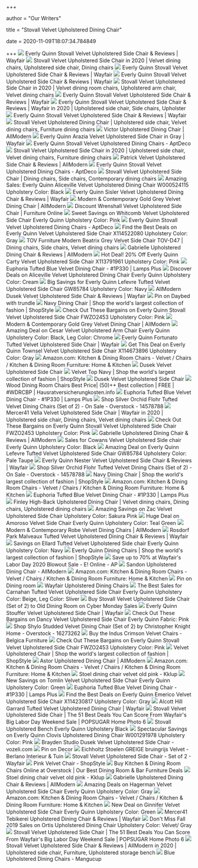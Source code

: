 +++
        
author = "Our Writers"
        
title = "Stovall Velvet Upholstered Dining Chair"
        
date = 2020-11-09T18:07:34.784849
        
+++
[ ![](https://secure.img1-fg.wfcdn.com/im/17937199/resize-h800-w800%5Ecompr-r85/5860/58605798/Stovall+Velvet+Upholstered+Side+Chair.jpg)](https://secure.img1-fg.wfcdn.com/im/17937199/resize-h800-w800%5Ecompr-r85/5860/58605798/Stovall+Velvet+Upholstered+Side+Chair.jpg) Everly Quinn Stovall Velvet Upholstered Side Chair & Reviews | Wayfair
[ ![](https://i.pinimg.com/originals/a0/5b/d6/a05bd64edc5a272151b222849f421d61.png)](https://i.pinimg.com/originals/a0/5b/d6/a05bd64edc5a272151b222849f421d61.png) Stovall Velvet Upholstered Side Chair in 2020 | Velvet dining chairs, Upholstered  side chair, Dining chairs
[ ![](https://secure.img1-fg.wfcdn.com/im/27277640/compr-r85/1249/124936034/stovall-velvet-upholstered-side-chair.jpg)](https://secure.img1-fg.wfcdn.com/im/27277640/compr-r85/1249/124936034/stovall-velvet-upholstered-side-chair.jpg) Everly Quinn Stovall Velvet Upholstered Side Chair & Reviews | Wayfair
[ ![](https://secure.img1-fg.wfcdn.com/im/29288112/resize-h800-w800%5Ecompr-r85/5860/58605799/Stovall+Velvet+Upholstered+Side+Chair.jpg)](https://secure.img1-fg.wfcdn.com/im/29288112/resize-h800-w800%5Ecompr-r85/5860/58605799/Stovall+Velvet+Upholstered+Side+Chair.jpg) Everly Quinn Stovall Velvet Upholstered Side Chair & Reviews | Wayfair
[ ![](https://i.pinimg.com/736x/8a/3b/59/8a3b59c383ba662897e96bb3affa165f.jpg)](https://i.pinimg.com/736x/8a/3b/59/8a3b59c383ba662897e96bb3affa165f.jpg) Stovall Velvet Upholstered Side Chair in 2020 | Velvet dining room chairs,  Upholstered arm chair, Velvet dining chairs
[ ![](https://secure.img1-fg.wfcdn.com/im/50773481/resize-h800-w800%5Ecompr-r85/5860/58605828/Stovall+Velvet+Upholstered+Side+Chair.jpg)](https://secure.img1-fg.wfcdn.com/im/50773481/resize-h800-w800%5Ecompr-r85/5860/58605828/Stovall+Velvet+Upholstered+Side+Chair.jpg) Everly Quinn Stovall Velvet Upholstered Side Chair & Reviews | Wayfair
[ ![](https://i.pinimg.com/originals/78/f6/72/78f672c3921d976f638e9c4a3e74f095.jpg)](https://i.pinimg.com/originals/78/f6/72/78f672c3921d976f638e9c4a3e74f095.jpg) Everly Quinn Stovall Velvet Upholstered Side Chair & Reviews | Wayfair in  2020 | Upholstered side chair, Side chairs, Upholster
[ ![](https://secure.img1-fg.wfcdn.com/im/25430868/resize-h800-w800%5Ecompr-r85/1260/126078461/Stovall+Velvet+Upholstered+Side+Chair.jpg)](https://secure.img1-fg.wfcdn.com/im/25430868/resize-h800-w800%5Ecompr-r85/1260/126078461/Stovall+Velvet+Upholstered+Side+Chair.jpg) Everly Quinn Stovall Velvet Upholstered Side Chair & Reviews | Wayfair
[ ![](https://i.pinimg.com/736x/15/5b/90/155b902c0401f0ec7df45130c9eecde5.jpg)](https://i.pinimg.com/736x/15/5b/90/155b902c0401f0ec7df45130c9eecde5.jpg) Stovall Velvet Upholstered Dining Chair | Upholstered side chair, Velvet  dining chairs, Furniture dining chairs
[ ![](https://secure.img1-fg.wfcdn.com/im/43109180/resize-h300%5Ecompr-r85/8086/80868930/Victor+Upholstered+Dining+Chair.jpg)](https://secure.img1-fg.wfcdn.com/im/43109180/resize-h300%5Ecompr-r85/8086/80868930/Victor+Upholstered+Dining+Chair.jpg) Victor Upholstered Dining Chair | AllModern
[ ![](https://secure.img1-fg.wfcdn.com/im/85539141/resize-h800-w800%5Ecompr-r85/1142/114225294/Arazia+Velvet+Upholstered+Side+Chair+in+Gray.jpg)](https://secure.img1-fg.wfcdn.com/im/85539141/resize-h800-w800%5Ecompr-r85/1142/114225294/Arazia+Velvet+Upholstered+Side+Chair+in+Gray.jpg) Everly Quinn Arazia Velvet Upholstered Side Chair in Gray | Wayfair
[ ![](https://d6qwfb5pdou4u.cloudfront.net/product-images/6110001-6120000/6114188/15641643277298037ee57b2f7069bb1e0a18a3620f/1500-1500-frame-0.jpg)](https://d6qwfb5pdou4u.cloudfront.net/product-images/6110001-6120000/6114188/15641643277298037ee57b2f7069bb1e0a18a3620f/1500-1500-frame-0.jpg) Everly Quinn Stovall Velvet Upholstered Dining Chairs - AptDeco
[ ![](https://i.pinimg.com/originals/d3/5f/d4/d35fd44bb3cb5b8d7eafb4d0933d2912.jpg)](https://i.pinimg.com/originals/d3/5f/d4/d35fd44bb3cb5b8d7eafb4d0933d2912.jpg) Stovall Velvet Upholstered Side Chair in 2020 | Upholstered side chair, Velvet  dining chairs, Furniture dining chairs
[ ![](https://secure.img1-fg.wfcdn.com/im/16033742/compr-r85/1208/120864588/patrick-velvet-upholstered-side-chair.jpg)](https://secure.img1-fg.wfcdn.com/im/16033742/compr-r85/1208/120864588/patrick-velvet-upholstered-side-chair.jpg) Patrick Velvet Upholstered Side Chair & Reviews | AllModern
[ ![](https://d6qwfb5pdou4u.cloudfront.net/product-images/6110001-6120000/6114188/1564539661e056fe2f94057df0dbbc0de2581959ec/1500-1500-frame-0.jpg)](https://d6qwfb5pdou4u.cloudfront.net/product-images/6110001-6120000/6114188/1564539661e056fe2f94057df0dbbc0de2581959ec/1500-1500-frame-0.jpg) Everly Quinn Stovall Velvet Upholstered Dining Chairs - AptDeco
[ ![](https://i.pinimg.com/736x/74/a4/8c/74a48cfc68a15d3222a33be1fe3b5c4a.jpg)](https://i.pinimg.com/736x/74/a4/8c/74a48cfc68a15d3222a33be1fe3b5c4a.jpg) Stovall Velvet Upholstered Side Chair | Dining chairs, Side chairs,  Contemporary dining chairs
[ ![](https://images.prod.meredith.com/product/b01b6f903fd12a29527d66c71b9b7ad8/1560290481052/l/everly-quinn-aliceville-upholstered-dining-chair-w000524115-upholstery-color-black)](https://images.prod.meredith.com/product/b01b6f903fd12a29527d66c71b9b7ad8/1560290481052/l/everly-quinn-aliceville-upholstered-dining-chair-w000524115-upholstery-color-black) Amazing Sales: Everly Quinn Aliceville Velvet Upholstered Dining Chair  W000524115 Upholstery Color: Black
[ ![](https://secure.img1-fg.wfcdn.com/im/95236693/compr-r85/1000/100023874/sisler-velvet-upholstered-dining-chair.jpg)](https://secure.img1-fg.wfcdn.com/im/95236693/compr-r85/1000/100023874/sisler-velvet-upholstered-dining-chair.jpg) Everly Quinn Sisler Velvet Upholstered Dining Chair & Reviews | Wayfair
[ ![](https://secure.img1-fg.wfcdn.com/im/10540782/resize-h600-w600%5Ecompr-r85/8384/83840138/Patrick+Upholstered+Dining+Chair.jpg)](https://secure.img1-fg.wfcdn.com/im/10540782/resize-h600-w600%5Ecompr-r85/8384/83840138/Patrick+Upholstered+Dining+Chair.jpg) Modern & Contemporary Gold Grey Velvet Dining Chair | AllModern
[ ![](https://i3.wp.com/secure.img1-fg.wfcdn.com/im/19479956/resize-h400-w400%5Ecompr-r85/1130/113088254/wrenshall-velvet-upholstered-side-chair.jpg?h=610)](https://i3.wp.com/secure.img1-fg.wfcdn.com/im/19479956/resize-h400-w400%5Ecompr-r85/1130/113088254/wrenshall-velvet-upholstered-side-chair.jpg?h=610) Discount Wrenshall Velvet Upholstered Side Chair | Furniture Online
[ ![](https://images.prod.meredith.com/product/ec6f83a8efa4d1b5aeb851a0e90bec03/1594965143276/l/whitcomb-velvet-upholstered-side-chair-everly-quinn-upholstery-color-pink)](https://images.prod.meredith.com/product/ec6f83a8efa4d1b5aeb851a0e90bec03/1594965143276/l/whitcomb-velvet-upholstered-side-chair-everly-quinn-upholstery-color-pink) Sweet Savings on Whitcomb Velvet Upholstered Side Chair Everly Quinn  Upholstery Color: Pink
[ ![](https://d6qwfb5pdou4u.cloudfront.net/product-images/6110001-6120000/6114188/156453962943f9a5846cc629552268f4b7616e1418/1500-1500-frame-0.jpg)](https://d6qwfb5pdou4u.cloudfront.net/product-images/6110001-6120000/6114188/156453962943f9a5846cc629552268f4b7616e1418/1500-1500-frame-0.jpg) Everly Quinn Stovall Velvet Upholstered Dining Chairs - AptDeco
[ ![](https://images.prod.meredith.com/product/f821d95f337750fdc911302ebf1f99c0/1603015456515/l/everly-quinn-velvet-upholstered-side-chair-x114522080-upholstery-color-gray)](https://images.prod.meredith.com/product/f821d95f337750fdc911302ebf1f99c0/1603015456515/l/everly-quinn-velvet-upholstered-side-chair-x114522080-upholstery-color-gray) Find the Best Deals on Everly Quinn Velvet Upholstered Side Chair  X114522080 Upholstery Color: Gray
[ ![](https://i.pinimg.com/originals/ce/75/a8/ce75a84fd916fa3eed68d6e01be40c39.jpg)](https://i.pinimg.com/originals/ce/75/a8/ce75a84fd916fa3eed68d6e01be40c39.jpg) TOV Furniture Modern Beatrix Grey Velvet Side Chair TOV-D47 | Dining chairs,  Side chairs, Velvet dining chairs
[ ![](https://secure.img1-ag.wfcdn.com/im/20793828/compr-r85/5109/51096061/gabrielle-upholstered-dining-chair.jpg)](https://secure.img1-ag.wfcdn.com/im/20793828/compr-r85/5109/51096061/gabrielle-upholstered-dining-chair.jpg) Gabrielle Upholstered Dining Chair & Reviews | AllModern
[ ![](https://images.prod.meredith.com/product/4b2cddb84e9ff8dfffd5b6d8de4fa15e/1578304923647/l/everly-quinn-carty-velvet-upholstered-side-chair-w002680850-upholstery-color-pink)](https://images.prod.meredith.com/product/4b2cddb84e9ff8dfffd5b6d8de4fa15e/1578304923647/l/everly-quinn-carty-velvet-upholstered-side-chair-w002680850-upholstery-color-pink) Hot Deal! 20% Off Everly Quinn Carty Velvet Upholstered Side Chair  X113791961 Upholstery Color: Pink
[ ![](https://image.lampsplus.com/is/image/cropped/1P330cropped.fpx?qlt=65&wid=710&hei=710&op_sharpen=1&fmt=jpeg)](https://image.lampsplus.com/is/image/cropped/1P330cropped.fpx?qlt=65&wid=710&hei=710&op_sharpen=1&fmt=jpeg) Euphoria Tufted Blue Velvet Dining Chair - #1P330 | Lamps Plus
[ ![](https://images.prod.meredith.com/product/1823a2d49af34ff9498dd854783c6355/1567054444231/l/aliceville-upholstered-dining-chair-everly-quinn-upholstery-color-cream)](https://images.prod.meredith.com/product/1823a2d49af34ff9498dd854783c6355/1567054444231/l/aliceville-upholstered-dining-chair-everly-quinn-upholstery-color-cream) Discover Deals on Aliceville Velvet Upholstered Dining Chair Everly Quinn  Upholstery Color: Cream
[ ![](https://images.prod.meredith.com/product/9ffc84b95865ae42149638219af17dbe/1586945119046/l/everly-quinn-lefevre-tufted-velvet-upholstered-side-chair-gw85784-upholstery-color-navy)](https://images.prod.meredith.com/product/9ffc84b95865ae42149638219af17dbe/1586945119046/l/everly-quinn-lefevre-tufted-velvet-upholstered-side-chair-gw85784-upholstery-color-navy) Big Savings for Everly Quinn Lefevre Tufted Velvet Upholstered Side Chair  GW85784 Upholstery Color: Navy
[ ![](https://secure.img1-fg.wfcdn.com/im/03978359/resize-h800-w800%5Ecompr-r85/3614/36145764/Dusek+Velvet+Upholstered+Side+Chair.jpg)](https://secure.img1-fg.wfcdn.com/im/03978359/resize-h800-w800%5Ecompr-r85/3614/36145764/Dusek+Velvet+Upholstered+Side+Chair.jpg) AllModern Dusek Velvet Upholstered Side Chair & Reviews | Wayfair
[ ![](https://i.pinimg.com/originals/4d/82/d8/4d82d85c7701bda1e53827620c2d62da.jpg)](https://i.pinimg.com/originals/4d/82/d8/4d82d85c7701bda1e53827620c2d62da.jpg) Pin on Daybed with trundle
[ ![](https://img.shopstyle-cdn.com/sim/76/24/762443da7e47e2c6911a347141840954_xlarge/stonefort-tufted-velvet-upholstered-dining-chair-darby-home-co-upholstery-color-velvet-black.jpg)](https://img.shopstyle-cdn.com/sim/76/24/762443da7e47e2c6911a347141840954_xlarge/stonefort-tufted-velvet-upholstered-dining-chair-darby-home-co-upholstery-color-velvet-black.jpg) Navy Dining Chair | Shop the world's largest collection of fashion |  ShopStyle
[ ![](https://images.prod.meredith.com/product/d7690a797459ee8d358d6881d4cda9f4/1593166447067/m/stouffer-velvet-upholstered-side-chair-everly-quinn-upholstery-color-pink)](https://images.prod.meredith.com/product/d7690a797459ee8d358d6881d4cda9f4/1593166447067/m/stouffer-velvet-upholstered-side-chair-everly-quinn-upholstery-color-pink) Check Out These Bargains on Everly Quinn Stovall Velvet Upholstered Side  Chair FWZO2453 Upholstery Color: Pink
[ ![](https://secure.img1-fg.wfcdn.com/im/41177991/resize-h310-w310%5Ecompr-r85/9473/94737655/adelina-upholstered-dining-chair-set-of-2.jpg)](https://secure.img1-fg.wfcdn.com/im/41177991/resize-h310-w310%5Ecompr-r85/9473/94737655/adelina-upholstered-dining-chair-set-of-2.jpg) Modern & Contemporary Gold Grey Velvet Dining Chair | AllModern
[ ![](https://images.prod.meredith.com/product/5a65ff72daf15b7bec4e730d04da6fc9/1567055028755/l/cesar-upholstered-dining-chair-everly-quinn-upholstery-color-black-leg-color-chrome)](https://images.prod.meredith.com/product/5a65ff72daf15b7bec4e730d04da6fc9/1567055028755/l/cesar-upholstered-dining-chair-everly-quinn-upholstery-color-black-leg-color-chrome) Amazing Deal on Cesar Velvet Upholstered Arm Chair Everly Quinn Upholstery  Color: Black, Leg Color: Chrome
[ ![](https://secure.img1-fg.wfcdn.com/im/37585466/compr-r85/8776/87764794/fortunato-tufted-velvet-upholstered-side-chair.jpg)](https://secure.img1-fg.wfcdn.com/im/37585466/compr-r85/8776/87764794/fortunato-tufted-velvet-upholstered-side-chair.jpg) Everly Quinn Fortunato Tufted Velvet Upholstered Side Chair | Wayfair
[ ![](https://images.prod.meredith.com/product/1330bc05e55246c93c07fe7e49f93ab0/1599386729507/l/everly-quinn-townsel-velvet-upholstered-side-chair-x114673896-upholstery-color-gray)](https://images.prod.meredith.com/product/1330bc05e55246c93c07fe7e49f93ab0/1599386729507/l/everly-quinn-townsel-velvet-upholstered-side-chair-x114673896-upholstery-color-gray) Get This Deal on Everly Quinn Townsel Velvet Upholstered Side Chair  X114673896 Upholstery Color: Gray
[ ![](https://m.media-amazon.com/images/I/710YYOpx2dL._AC_UL320_.jpg)](https://m.media-amazon.com/images/I/710YYOpx2dL._AC_UL320_.jpg) Amazon.com: Kitchen & Dining Room Chairs - Velvet / Chairs / Kitchen &  Dining Room Furniture: Home & Kitchen
[ ![](https://i.pinimg.com/originals/4f/f5/64/4ff5640a98cc400ec8f6d19555cd22cb.jpg)](https://i.pinimg.com/originals/4f/f5/64/4ff5640a98cc400ec8f6d19555cd22cb.jpg) Dusek Velvet Upholstered Side Chair
[ ![](https://img.shopstyle-cdn.com/sim/ab/23/ab2321f3984df0ab9a7d2c702f1befb6_xlarge/luckey-tufted-velvet-upholstered-side-chair-mercer41-upholstery-color-pink.jpg)](https://img.shopstyle-cdn.com/sim/ab/23/ab2321f3984df0ab9a7d2c702f1befb6_xlarge/luckey-tufted-velvet-upholstered-side-chair-mercer41-upholstery-color-pink.jpg) Velvet Top Navy | Shop the world's largest collection of fashion | ShopStyle
[ ![](https://i.pinimg.com/originals/3e/84/bd/3e84bdc2e9362cb9599ce9561bab30e8.jpg)](https://i.pinimg.com/originals/3e/84/bd/3e84bdc2e9362cb9599ce9561bab30e8.jpg) Dusek Velvet Upholstered Side Chair
[ ![](https://i.pinimg.com/originals/f0/c3/2b/f0c32b78ca8c1abef1284677e48d7ee9.jpg)](https://i.pinimg.com/originals/f0/c3/2b/f0c32b78ca8c1abef1284677e48d7ee9.jpg) Wood Dining Room Chairs Best Price| (50)++ Best collection | FREE | #WDRCBP  | Hausratversicherungkosten.info
[ ![](https://image.lampsplus.com/is/image/views/1P330views7.fpx?qlt=65&wid=710&hei=710&op_sharpen=1&fmt=jpeg)](https://image.lampsplus.com/is/image/views/1P330views7.fpx?qlt=65&wid=710&hei=710&op_sharpen=1&fmt=jpeg) Euphoria Tufted Blue Velvet Dining Chair - #1P330 | Lamps Plus
[ ![](https://ak1.ostkcdn.com/images/products/is/images/direct/430e9c31f3c75ccd3d229ba5d794193d07282fb3/Silver-Orchid-Flohr-Tufted-Blue-Velvet-Dining-Chairs-%28Set-of-2%29_320.jpg?impolicy=medium&imwidth=200)](https://ak1.ostkcdn.com/images/products/is/images/direct/430e9c31f3c75ccd3d229ba5d794193d07282fb3/Silver-Orchid-Flohr-Tufted-Blue-Velvet-Dining-Chairs-%28Set-of-2%29_320.jpg?impolicy=medium&imwidth=200) Shop Silver Orchid Flohr Tufted Velvet Dining Chairs (Set of 2) - On Sale -  Overstock - 14578788
[ ![](https://i.pinimg.com/originals/52/05/c6/5205c6ee8fba85e253563c759093c58e.jpg)](https://i.pinimg.com/originals/52/05/c6/5205c6ee8fba85e253563c759093c58e.jpg) Mercer41 Vella Velvet Upholstered Side Chair | Wayfair in 2020 | Upholstered  side chair, Dining chairs, Velvet dining chairs
[ ![](https://images.prod.meredith.com/product/f8076f4a8502a284df6e03c01793c0d4/1604595705490/m/laidley-velvet-upholstered-side-chair-everly-quinn-upholstery-color-pink)](https://images.prod.meredith.com/product/f8076f4a8502a284df6e03c01793c0d4/1604595705490/m/laidley-velvet-upholstered-side-chair-everly-quinn-upholstery-color-pink) Check Out These Bargains on Everly Quinn Stovall Velvet Upholstered Side  Chair FWZO2453 Upholstery Color: Pink
[ ![](https://secure.img1-ag.wfcdn.com/im/24761579/resize-h800-w800%5Ecompr-r85/5109/51096061/Gabrielle+Upholstered+Dining+Chair.jpg)](https://secure.img1-ag.wfcdn.com/im/24761579/resize-h800-w800%5Ecompr-r85/5109/51096061/Gabrielle+Upholstered+Dining+Chair.jpg) Gabrielle Upholstered Dining Chair & Reviews | AllModern
[ ![](https://images.prod.meredith.com/product/fbc39dea0a7a9ebfa5656a7b604c9620/1601892150339/l/cowans-velvet-upholstered-dining-chair-everly-quinn-upholstery-color-black)](https://images.prod.meredith.com/product/fbc39dea0a7a9ebfa5656a7b604c9620/1601892150339/l/cowans-velvet-upholstered-dining-chair-everly-quinn-upholstery-color-black) Sales for Cowans Velvet Upholstered Side chair Everly Quinn Upholstery  Color: Black
[ ![](https://images.prod.meredith.com/product/6e0d826fd94ad5959f2d39a9aa9e8298/1584785205686/l/everly-quinn-lefevre-tufted-velvet-upholstered-side-chair-gw85784-upholstery-color-pale-taupe)](https://images.prod.meredith.com/product/6e0d826fd94ad5959f2d39a9aa9e8298/1584785205686/l/everly-quinn-lefevre-tufted-velvet-upholstered-side-chair-gw85784-upholstery-color-pale-taupe) Amazing Deal on Everly Quinn Lefevre Tufted Velvet Upholstered Side Chair  GW85784 Upholstery Color: Pale Taupe
[ ![](https://secure.img1-fg.wfcdn.com/im/91737932/compr-r85/1099/109927316/nester-velvet-upholstered-side-chair.jpg)](https://secure.img1-fg.wfcdn.com/im/91737932/compr-r85/1099/109927316/nester-velvet-upholstered-side-chair.jpg) Everly Quinn Nester Velvet Upholstered Side Chair & Reviews | Wayfair
[ ![](https://ak1.ostkcdn.com/images/products/14578166/Silver-Orchid-Flohr-Velvet-Dining-Chairs-Set-of-2-16131fd2-274b-4db5-b0d9-5b0fc5d407c4.jpg?impolicy=medium&imwidth=200)](https://ak1.ostkcdn.com/images/products/14578166/Silver-Orchid-Flohr-Velvet-Dining-Chairs-Set-of-2-16131fd2-274b-4db5-b0d9-5b0fc5d407c4.jpg?impolicy=medium&imwidth=200) Shop Silver Orchid Flohr Tufted Velvet Dining Chairs (Set of 2) - On Sale -  Overstock - 14578788
[ ![](https://img.shopstyle-cdn.com/sim/1d/03/1d03198d165cb09f9f3a4679403184cb_best/sherri-velvet-upholstered-dining-chair-everly-quinn-upholstery-color-black.jpg)](https://img.shopstyle-cdn.com/sim/1d/03/1d03198d165cb09f9f3a4679403184cb_best/sherri-velvet-upholstered-dining-chair-everly-quinn-upholstery-color-black.jpg) Navy Dining Chair | Shop the world's largest collection of fashion |  ShopStyle
[ ![](https://m.media-amazon.com/images/I/81cldgsnPDL._AC_UL320_.jpg)](https://m.media-amazon.com/images/I/81cldgsnPDL._AC_UL320_.jpg) Amazon.com: Kitchen & Dining Room Chairs - Velvet / Chairs / Kitchen &  Dining Room Furniture: Home & Kitchen
[ ![](https://image.lampsplus.com/is/image/scenes/072917-transitional-chandeliers-h.fpx?qlt=65&wid=710&hei=710&op_sharpen=1&fmt=jpeg)](https://image.lampsplus.com/is/image/scenes/072917-transitional-chandeliers-h.fpx?qlt=65&wid=710&hei=710&op_sharpen=1&fmt=jpeg) Euphoria Tufted Blue Velvet Dining Chair - #1P330 | Lamps Plus
[ ![](https://i.pinimg.com/originals/80/5d/92/805d9295010a5241be7288f68475dd74.jpg)](https://i.pinimg.com/originals/80/5d/92/805d9295010a5241be7288f68475dd74.jpg) Finley High-Back Upholstered Dining Chair | Velvet dining chairs, Dining  chairs, Upholstered dining chairs
[ ![](https://images.prod.meredith.com/product/66e25b3c49d23c069f0ca8dc6e5547e1/1599386635936/l/zac-velvet-upholstered-side-chair-upholstery-color-sakura-pink)](https://images.prod.meredith.com/product/66e25b3c49d23c069f0ca8dc6e5547e1/1599386635936/l/zac-velvet-upholstered-side-chair-upholstery-color-sakura-pink) Amazing Savings on Zac Velvet Upholstered Side Chair Upholstery Color:  Sakura Pink
[ ![](https://images.prod.meredith.com/product/78a22c4d8fb9645f9ebcc10704a2b1b6/1567055297552/l/amoroso-upholstered-dining-chair-everly-quinn-upholstery-color-teal-green)](https://images.prod.meredith.com/product/78a22c4d8fb9645f9ebcc10704a2b1b6/1567055297552/l/amoroso-upholstered-dining-chair-everly-quinn-upholstery-color-teal-green) Huge Deal on Amoroso Velvet Side Chair Everly Quinn Upholstery Color: Teal  Green
[ ![](https://secure.img1-fg.wfcdn.com/im/60194678/resize-h600-w600%5Ecompr-r85/9439/94399232/Melva+Velvet+Upholstered+Dining+Chair.jpg)](https://secure.img1-fg.wfcdn.com/im/60194678/resize-h600-w600%5Ecompr-r85/9439/94399232/Melva+Velvet+Upholstered+Dining+Chair.jpg) Modern & Contemporary Robe Velvet Dining Chairs | AllModern
[ ![](https://secure.img1-fg.wfcdn.com/im/24372937/compr-r85/1131/113107529/malveaux-tufted-velvet-upholstered-dining-chair.jpg)](https://secure.img1-fg.wfcdn.com/im/24372937/compr-r85/1131/113107529/malveaux-tufted-velvet-upholstered-dining-chair.jpg) Rosdorf Park Malveaux Tufted Velvet Upholstered Dining Chair & Reviews |  Wayfair
[ ![](https://images.prod.meredith.com/product/588f4b0172f85e1943bc05a5ca908f6e/1601892069656/l/ellard-tufted-velvet-upholstered-dining-chair-everly-quinn-upholstery-color-navy)](https://images.prod.meredith.com/product/588f4b0172f85e1943bc05a5ca908f6e/1601892069656/l/ellard-tufted-velvet-upholstered-dining-chair-everly-quinn-upholstery-color-navy) Savings on Ellard Tufted Velvet Upholstered Side chair Everly Quinn  Upholstery Color: Navy
[ ![](https://img.shopstyle-cdn.com/sim/b7/16/b7167aa90b7e39b18534de052d5ae11e_xlarge/carnahan-tufted-velvet-upholstered-side-chair-everly-quinn-upholstery-color-black-leg-color-gold.jpg)](https://img.shopstyle-cdn.com/sim/b7/16/b7167aa90b7e39b18534de052d5ae11e_xlarge/carnahan-tufted-velvet-upholstered-side-chair-everly-quinn-upholstery-color-black-leg-color-gold.jpg) Everly Quinn Dining Chairs | Shop the world's largest collection of fashion  | ShopStyle
[ ![](https://akns-images.eonline.com/eol_images/Entire_Site/202081/rs_1024x759-200901131912-1024-Wayfair-Blomquist_Side_Chair-gj.jpg?fit=around|1024:auto&output-quality=90&crop=1024:auto;center,top)](https://akns-images.eonline.com/eol_images/Entire_Site/202081/rs_1024x759-200901131912-1024-Wayfair-Blomquist_Side_Chair-gj.jpg?fit=around|1024:auto&output-quality=90&crop=1024:auto;center,top) Save up to 70% at Wayfair's Labor Day 2020 Blowout Sale - E! Online - AP
[ ![](https://images.havenly.com/unsafe/350x350/https://static.havenly.com/product/production/sha256_dc040c1dc1c5c6a1f41faad0a65b995a56c72c48770fd17dedc888e2e763789e.jpeg)](https://images.havenly.com/unsafe/350x350/https://static.havenly.com/product/production/sha256_dc040c1dc1c5c6a1f41faad0a65b995a56c72c48770fd17dedc888e2e763789e.jpeg) Sandon Upholstered Dining Chair - AllModern
[ ![](https://m.media-amazon.com/images/I/61IWOUD0GXL._AC_UL320_.jpg)](https://m.media-amazon.com/images/I/61IWOUD0GXL._AC_UL320_.jpg) Amazon.com: Kitchen & Dining Room Chairs - Velvet / Chairs / Kitchen &  Dining Room Furniture: Home & Kitchen
[ ![](https://i.pinimg.com/736x/03/09/b0/0309b0adfc5cdf1148ae557571e84580.jpg)](https://i.pinimg.com/736x/03/09/b0/0309b0adfc5cdf1148ae557571e84580.jpg) Pin on Dining room
[ ![](https://secure.img2-fg.wfcdn.com/im/81857193/resize-h800-w800%5Ecompr-r85/2945/29455696/James+Genuine+Leather+Upholstered+Dining+Chair.jpg)](https://secure.img2-fg.wfcdn.com/im/81857193/resize-h800-w800%5Ecompr-r85/2945/29455696/James+Genuine+Leather+Upholstered+Dining+Chair.jpg) Wayfair Upholstered Dining Chairs
[ ![](https://images.prod.meredith.com/product/f8aed4f663ed9e164a8da0acbbff2900/1577441162197/l/carnahan-tufted-velvet-upholstered-side-chair-everly-quinn-upholstery-color-beige-leg-color-sliver)](https://images.prod.meredith.com/product/f8aed4f663ed9e164a8da0acbbff2900/1577441162197/l/carnahan-tufted-velvet-upholstered-side-chair-everly-quinn-upholstery-color-beige-leg-color-sliver) The Best Sales for Carnahan Tufted Velvet Upholstered Side Chair Everly  Quinn Upholstery Color: Beige, Leg Color: Sliver
[ ![](https://secure.img1-fg.wfcdn.com/im/33234676/resize-h310-w310%5Ecompr-r85/5489/125338554/Noah+Upholstered+Side+Chair+in+Gray+(Set+of+2).jpg)](https://secure.img1-fg.wfcdn.com/im/33234676/resize-h310-w310%5Ecompr-r85/5489/125338554/Noah+Upholstered+Side+Chair+in+Gray+(Set+of+2).jpg) Buy Stovall Velvet Upholstered Side Chair (Set of 2) to Old Dining Room on  Cyber Monday Sales
[ ![](https://secure.img1-fg.wfcdn.com/im/28787505/compr-r85/1108/110863048/stouffer-velvet-upholstered-side-chair.jpg)](https://secure.img1-fg.wfcdn.com/im/28787505/compr-r85/1108/110863048/stouffer-velvet-upholstered-side-chair.jpg) Everly Quinn Stouffer Velvet Upholstered Side Chair | Wayfair
[ ![](https://images.prod.meredith.com/product/7b3b04fff989489b1947f4c5ab8d1c2b/1578391564695/l/dancy-velvet-upholstered-side-chair-everly-quinn-fabric-pink)](https://images.prod.meredith.com/product/7b3b04fff989489b1947f4c5ab8d1c2b/1578391564695/l/dancy-velvet-upholstered-side-chair-everly-quinn-fabric-pink) Check Out These Bargains on Dancy Velvet Upholstered Side Chair Everly  Quinn Fabric: Pink
[ ![](https://ak1.ostkcdn.com/images/products/16273262/Shylo-Studded-Velvet-Dining-Chair-Set-of-2-by-Christopher-Knight-Home-25fd3fa1-b81b-418a-9572-6b4d9235bbf4.jpg)](https://ak1.ostkcdn.com/images/products/16273262/Shylo-Studded-Velvet-Dining-Chair-Set-of-2-by-Christopher-Knight-Home-25fd3fa1-b81b-418a-9572-6b4d9235bbf4.jpg) Shop Shylo Studded Velvet Dining Chair (Set of 2) by Christopher Knight  Home - Overstock - 16273262
[ ![](https://www.belgicafurniture.com/images/products/standard/34614b.jpg)](https://www.belgicafurniture.com/images/products/standard/34614b.jpg) Buy the Indus Crimson Velvet Chairs - Belgica Furniture
[ ![](https://images.prod.meredith.com/product/6540df5e2c2b9fe73ca091660fe7cd84/1604657993678/m/hartness-velvet-upholstered-side-chair-everly-quinn-upholstery-color-pink)](https://images.prod.meredith.com/product/6540df5e2c2b9fe73ca091660fe7cd84/1604657993678/m/hartness-velvet-upholstered-side-chair-everly-quinn-upholstery-color-pink) Check Out These Bargains on Everly Quinn Stovall Velvet Upholstered Side  Chair FWZO2453 Upholstery Color: Pink
[ ![](https://img.shopstyle-cdn.com/sim/d0/71/d071116f6448a26bd76c058ee4672f02_xlarge/corrigan-studioa-gonsales-velvet-upholstered-side-chair-in-gray-corrigan-studioa.jpg)](https://img.shopstyle-cdn.com/sim/d0/71/d071116f6448a26bd76c058ee4672f02_xlarge/corrigan-studioa-gonsales-velvet-upholstered-side-chair-in-gray-corrigan-studioa.jpg) Velvet Upholstered Chair | Shop the world's largest collection of fashion |  ShopStyle
[ ![](https://secure.img1-fg.wfcdn.com/im/8699967/compr-r85/9421/94210391/Astor+Upholstered+Dining+Chair.jpg)](https://secure.img1-fg.wfcdn.com/im/8699967/compr-r85/9421/94210391/Astor+Upholstered+Dining+Chair.jpg) Astor Upholstered Dining Chair | AllModern
[ ![](https://m.media-amazon.com/images/I/71BJhmmqrFL._AC_UL320_.jpg)](https://m.media-amazon.com/images/I/71BJhmmqrFL._AC_UL320_.jpg) Amazon.com: Kitchen & Dining Room Chairs - Velvet / Chairs / Kitchen &  Dining Room Furniture: Home & Kitchen
[ ![](https://cdn.webshopapp.com/shops/279621/files/324985125/image.jpg)](https://cdn.webshopapp.com/shops/279621/files/324985125/image.jpg) Stoel dining chair velvet old pink - Kklup
[ ![](https://images.prod.meredith.com/product/2d84a82e1f0ad279c1aed38e9aa7484a/1599127235316/l/little-gray-modern-minimalist-dining-chair-fireproof-leather-sprayed-metal-pipe-diamond-grid-pattern-restaurant-home-conference-chair-set-of-4-everly)](https://images.prod.meredith.com/product/2d84a82e1f0ad279c1aed38e9aa7484a/1599127235316/l/little-gray-modern-minimalist-dining-chair-fireproof-leather-sprayed-metal-pipe-diamond-grid-pattern-restaurant-home-conference-chair-set-of-4-everly) New Savings on Tomlin Velvet Upholstered Side Chair Everly Quinn Upholstery  Color: Green
[ ![](https://image.lampsplus.com/is/image/views/1P330views4.fpx?qlt=65&wid=710&hei=710&op_sharpen=1&fmt=jpeg)](https://image.lampsplus.com/is/image/views/1P330views4.fpx?qlt=65&wid=710&hei=710&op_sharpen=1&fmt=jpeg) Euphoria Tufted Blue Velvet Dining Chair - #1P330 | Lamps Plus
[ ![](https://images.prod.meredith.com/product/812db6828b649b3ee76cf41939f489bd/1589191744697/l/everly-quinn-emerico-velvet-upholstered-side-chair-x114230817-upholstery-color-gray)](https://images.prod.meredith.com/product/812db6828b649b3ee76cf41939f489bd/1589191744697/l/everly-quinn-emerico-velvet-upholstered-side-chair-x114230817-upholstery-color-gray) Find the Best Deals on Everly Quinn Emerico Velvet Upholstered Side Chair  X114230817 Upholstery Color: Gray
[ ![](https://secure.img1-fg.wfcdn.com/im/27966278/compr-r85/9923/99237002/garrard-tufted-velvet-upholstered-dining-chair.jpg)](https://secure.img1-fg.wfcdn.com/im/27966278/compr-r85/9923/99237002/garrard-tufted-velvet-upholstered-dining-chair.jpg) Alcott Hill Garrard Tufted Velvet Upholstered Dining Chair | Wayfair
[ ![](https://media1.popsugar-assets.com/files/thumbor/zdPuk0ioP9L-xucAE-89PA_Gh54/160x160/filters:format_auto-!!-:strip_icc-!!-:sharpen-!1,0,true!-/2020/09/04/785/n/1922794/1c124ad7ed0978a5_netimgy24nih/i/Ahumada-Upholstered-Standard-Bed.jpg)](https://media1.popsugar-assets.com/files/thumbor/zdPuk0ioP9L-xucAE-89PA_Gh54/160x160/filters:format_auto-!!-:strip_icc-!!-:sharpen-!1,0,true!-/2020/09/04/785/n/1922794/1c124ad7ed0978a5_netimgy24nih/i/Ahumada-Upholstered-Standard-Bed.jpg) Stovall Velvet Upholstered Side Chair | The 51 Best Deals You Can Score  From Wayfair's Big Labor Day Weekend Sale | POPSUGAR Home Photo 6
[ ![](https://secure.img1-fg.wfcdn.com/im/32722638/resize-h400-w400%5Ecompr-r85/6032/60321687/.jpg)](https://secure.img1-fg.wfcdn.com/im/32722638/resize-h400-w400%5Ecompr-r85/6032/60321687/.jpg) Stovall Upholstered Bench Everly Quinn Upholstery Black
[ ![](https://images.prod.meredith.com/product/40748ed1ec326cfc4fbb59f24b9f0745/1570291886099/l/everly-quinn-clovis-upholstered-dining-chair-w001291978-upholstery-color-pink)](https://images.prod.meredith.com/product/40748ed1ec326cfc4fbb59f24b9f0745/1570291886099/l/everly-quinn-clovis-upholstered-dining-chair-w001291978-upholstery-color-pink) Spectacular Savings on Everly Quinn Clovis Upholstered Dining Chair  W001291978 Upholstery Color: Pink
[ ![](https://i.pinimg.com/originals/37/c7/2d/37c72d4ba65ed930a4921f4446a7f5b1.jpg)](https://i.pinimg.com/originals/37/c7/2d/37c72d4ba65ed930a4921f4446a7f5b1.jpg) Brayden Studio Dusek Velvet Upholstered Side Chair - vozeli.com
[ ![](https://i.pinimg.com/originals/73/e8/bb/73e8bbf6fab5bbf522cff5d294230987.png)](https://i.pinimg.com/originals/73/e8/bb/73e8bbf6fab5bbf522cff5d294230987.png) Pin on Decor
[ ![](https://cdn.webshopapp.com/shops/15277/files/314436244/image.jpg)](https://cdn.webshopapp.com/shops/15277/files/314436244/image.jpg) Eichholtz Stoelen GREIGE bruingrijs Velvet - Berlano Interieur & Tuin
[ ![](https://havenly.com/images/x400/https://s3.amazonaws.com/static.havenly.com/assets/730c9a1b-df81-4a52-affa-79725b22b37f)](https://havenly.com/images/x400/https://s3.amazonaws.com/static.havenly.com/assets/730c9a1b-df81-4a52-affa-79725b22b37f) Stovall Velvet Upholstered Side Chair - Set of 2 - Wayfair
[ ![](https://img.shopstyle-cdn.com/sim/27/db/27db6fe45a7dfbe419757b5ed5c755a6_xlarge/vella-velvet-upholstered-side-chair-mercer41-upholstery-color-navy.jpg)](https://img.shopstyle-cdn.com/sim/27/db/27db6fe45a7dfbe419757b5ed5c755a6_xlarge/vella-velvet-upholstered-side-chair-mercer41-upholstery-color-navy.jpg) Pink Velvet Chair - ShopStyle
[ ![](https://ak1.ostkcdn.com/images/products/6790215/Aprilia-Upholstered-Dining-Chairs-Set-of-2-3e3d7745-fe2a-4ff7-97a4-3255bee30a9f_600.jpg?imwidth=480&impolicy=medium)](https://ak1.ostkcdn.com/images/products/6790215/Aprilia-Upholstered-Dining-Chairs-Set-of-2-3e3d7745-fe2a-4ff7-97a4-3255bee30a9f_600.jpg?imwidth=480&impolicy=medium) Buy Kitchen & Dining Room Chairs Online at Overstock | Our Best Dining Room  & Bar Furniture Deals
[ ![](https://cdn.webshopapp.com/shops/279621/files/268985846/image.jpg)](https://cdn.webshopapp.com/shops/279621/files/268985846/image.jpg) Stoel dining chair velvet old pink - Kklup
[ ![](https://secure.img1-ag.wfcdn.com/im/95442530/resize-h800-w800%5Ecompr-r85/9562/95627176/Gabrielle+Upholstered+Dining+Chair.jpg)](https://secure.img1-ag.wfcdn.com/im/95442530/resize-h800-w800%5Ecompr-r85/9562/95627176/Gabrielle+Upholstered+Dining+Chair.jpg) Gabrielle Upholstered Dining Chair & Reviews | AllModern
[ ![](https://images.prod.meredith.com/product/fd82ab014d5e124b3f06cfbdc6e271df/1578650604647/l/dining-chair-everly-quinn-upholstery-color-gray)](https://images.prod.meredith.com/product/fd82ab014d5e124b3f06cfbdc6e271df/1578650604647/l/dining-chair-everly-quinn-upholstery-color-gray) Amazing Deals on Hagerman Velvet Upholstered Side Chair Everly Quinn  Upholstery Color: Gray
[ ![](https://m.media-amazon.com/images/I/71DnVKl4eaL._AC_UL320_.jpg)](https://m.media-amazon.com/images/I/71DnVKl4eaL._AC_UL320_.jpg) Amazon.com: Kitchen & Dining Room Chairs - Velvet / Chairs / Kitchen &  Dining Room Furniture: Home & Kitchen
[ ![](https://images.prod.meredith.com/product/6943cb69cd677e9a659bbc43d849a348/1594967295644/l/ginnifer-velvet-upholstered-side-chair-everly-quinn-upholstery-color-green)](https://images.prod.meredith.com/product/6943cb69cd677e9a659bbc43d849a348/1594967295644/l/ginnifer-velvet-upholstered-side-chair-everly-quinn-upholstery-color-green) New Deal on Ginnifer Velvet Upholstered Side Chair Everly Quinn Upholstery  Color: Green
[ ![](https://secure.img1-fg.wfcdn.com/im/43062597/compr-r85/9303/93032099/tebikerei-upholstered-dining-chair.jpg)](https://secure.img1-fg.wfcdn.com/im/43062597/compr-r85/9303/93032099/tebikerei-upholstered-dining-chair.jpg) Mercer41 Tebikerei Upholstered Dining Chair & Reviews | Wayfair
[ ![](https://images.prod.meredith.com/product/50d222751a5fcd6dcf22ac9afe65b900/1560916842017/l/clover-upholstered-side-chair-upholstery-color-velvet-gray)](https://images.prod.meredith.com/product/50d222751a5fcd6dcf22ac9afe65b900/1560916842017/l/clover-upholstered-side-chair-upholstery-color-velvet-gray) Don't Miss Fall 2019 Sales on Ortis Upholstered Dining Chair Upholstery  Color: Velvet/ Gray
[ ![](https://media1.popsugar-assets.com/files/thumbor/j2cho1d2JVKlrLNBwvRKK2OZp7U/160x160/filters:format_auto-!!-:strip_icc-!!-:sharpen-!1,0,true!-/2020/09/04/785/n/1922794/5d212d448d13fffe_netimgYHYEaU/i/Vidrine-Guest-Chair.jpg)](https://media1.popsugar-assets.com/files/thumbor/j2cho1d2JVKlrLNBwvRKK2OZp7U/160x160/filters:format_auto-!!-:strip_icc-!!-:sharpen-!1,0,true!-/2020/09/04/785/n/1922794/5d212d448d13fffe_netimgYHYEaU/i/Vidrine-Guest-Chair.jpg) Stovall Velvet Upholstered Side Chair | The 51 Best Deals You Can Score  From Wayfair's Big Labor Day Weekend Sale | POPSUGAR Home Photo 6
[ ![](https://i.pinimg.com/474x/68/32/39/6832394056798f4f18c8873bb07518ef.jpg)](https://i.pinimg.com/474x/68/32/39/6832394056798f4f18c8873bb07518ef.jpg) Stovall Velvet Upholstered Side Chair & Reviews | AllModern in 2020 | Upholstered  side chair, Furniture, Upholstered storage bench
[ ![](https://ak1.ostkcdn.com/images/products/is/images/direct/537963f6cf643cf79a367e7a2e3bca97474a9893/Safavieh-18.3%22-Lulu-Upholstered-Dining-Chair---Slate-Blue---Gold-%28Set-of-2%29.jpg?impolicy=medium)](https://ak1.ostkcdn.com/images/products/is/images/direct/537963f6cf643cf79a367e7a2e3bca97474a9893/Safavieh-18.3%22-Lulu-Upholstered-Dining-Chair---Slate-Blue---Gold-%28Set-of-2%29.jpg?impolicy=medium) Blue Upholstered Dining Chairs - Mangucup

